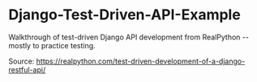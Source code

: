 # Django-Test-Driven-API-Example
Walkthrough of test-driven Django API development from RealPython -- mostly to practice testing.

Source: https://realpython.com/test-driven-development-of-a-django-restful-api/
